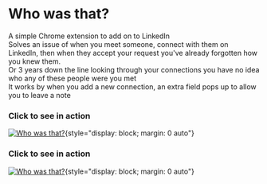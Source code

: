 # Who was that?
A simple Chrome extension to add on to LinkedIn <br />
Solves an issue of when you meet someone, connect with them on LinkedIn, then when they accept your request you've already forgotten how you knew them.<br />
Or 3 years down the line looking through your connections you have no idea who any of these people were you met<br />
It works by when you add a new connection, an extra field pops up to allow you to leave a note <br />
### Click to see in action
[![Who was that?](./WWT?.png)](https://vimeo.com/878141864){style="display: block; margin: 0 auto"}
### Click to see in action
[![Who was that?](./WWT?.png)](https://vimeo.com/878141931){style="display: block; margin: 0 auto"}

